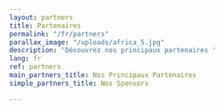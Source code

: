 ```yaml
---
layout: partners
title: Partenaires
permalink: "/fr/partners"
parallax_image: "/uploads/africa_5.jpg"
description: 'Découvrez nos principaux partenaires '
lang: fr
ref: partners
main_partners_title: Nos Principaux Partenaires
simple_partners_title: Nos Sponsors

---
```

